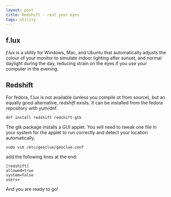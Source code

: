 ```yaml
---
layout: post
title: Redshift - rest your eyes
tags: utility
---
```


## f.lux

*f.lux* is a utility for Windows, Mac, and Ubuntu that automatically adjusts the colour of your monitor to simulate indoor lighting after sunset, and normal daylight during the day, reducing strain on the eyes if you use your computer in the evening.

## Redshift

For fedora, f.lux is not available (unless you compile ot from source), but an equally good alternative, *redshift* exists. It can be installed from the fedora repository with yum/dnf.

```
dnf install redshift redshift-gtk
```

The gtk package installs a GUI applet. You will need to tweak one file in your system for the applet to run correctly and detect your location automatically.

```
sudo vim /etc/geoclue/geoclue.conf
```
add the following lines at the end:
```
[redshift]
allowed=true
system=false
users=
```

And you are ready to go!
